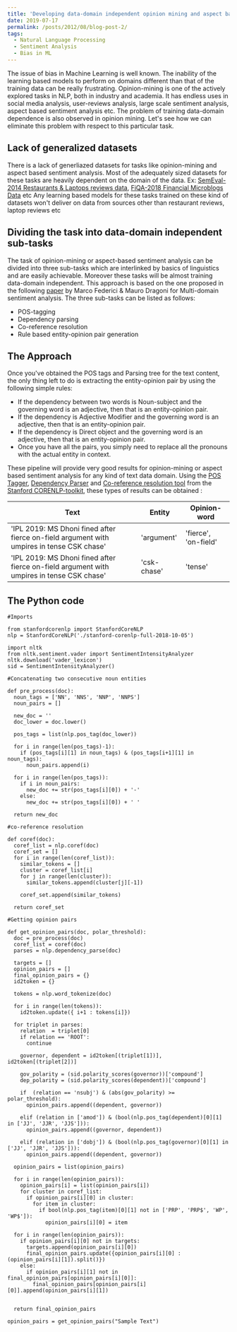 ```yaml
---
title: 'Developing data-domain independent opinion mining and aspect based sentiment analysis model in NLP'
date: 2019-07-17
permalink: /posts/2012/08/blog-post-2/
tags:
  - Natural Language Processing
  - Sentiment Analysis
  - Bias in ML
---
```


The issue of bias in Machine Learning is well known. The inability of the learning based models to perform on domains different than that of the training data can be really frustrating. Opinion-mining is one of the actively explored tasks in NLP, both in industry and academia. It has endless uses in social media analysis, user-reviews analysis, large scale sentiment analysis, aspect based sentiment analysis etc. The problem of training data-domain dependence is also observed in opinion mining. Let's see how we can eliminate this problem with respect to this particular task.


## Lack of generalized datasets

There is a lack of generliazed datasets for tasks like opinion-mining and aspect based sentiment analysis. Most of the adequately sized datasets for these tasks are heavily dependent on the domain of the data. Ex: [SemEval-2014 Restaurants & Laptops reviews data](http://alt.qcri.org/semeval2014/task4/index.php?id=data-and-tools), [FiQA-2018 Financial Microblogs Data](https://sites.google.com/view/fiqa/home) etc Any learning based models for these tasks trained on these kind of datasets won't deliver on data from sources other than restaurant reviews, laptop reviews etc 

## Dividing the task into data-domain independent sub-tasks

The task of opinion-mining or aspect-based sentiment analysis can be divided into three sub-tasks which are interlinked by basics of linguistics and are easily achievable. Moreover these tasks will be almost training data-domain independent. This approach is based on the one proposed in the following [paper](http://ceur-ws.org/Vol-1874/paper_6.pdf) by Marco Federici &  Mauro Dragoni for Multi-domain sentiment analysis. The three sub-tasks can be listed as follows:

*	POS-tagging 
*	Dependency parsing
*	Co-reference resolution
*	Rule based entity-opinion pair generation

## The Approach

Once you've obtained the POS tags and Parsing tree for the text content, the only thing left to do is extracting the entity-opinion pair by using the following simple rules:

*	If the dependency between two words is Noun-subject and the governing word is an adjective, then that is an entity-opinion pair.
*	If the dependency is Adjective Modifier and the governing word is an adjective, then that is an entity-opinion pair.
*	If the dependency is Direct object and the governing word is an adjective, then that is an entity-opinion pair.
*	Once you have all the pairs, you simply need to replace all the pronouns with the actual entity in context.

These pipeline will provide very good results for opinion-mining or aspect based sentiment analysis for any kind of text data domain.
Using the [POS Tagger](https://nlp.stanford.edu/software/tagger.html), [Dependency Parser](https://nlp.stanford.edu/software/nndep.html) and [Co-reference resolution tool](https://stanfordnlp.github.io/CoreNLP/coref.html) from the [Stanford CORENLP-toolkit](https://stanfordnlp.github.io/CoreNLP/), these types of results can be obtained :

| Text  | Entity | Opinion-word |
| ------------- | ------------- | -------------
| 'IPL 2019: MS Dhoni fined after fierce on-field argument with umpires in tense CSK chase'  | 'argument'  | 'fierce', 'on-field' |
| 'IPL 2019: MS Dhoni fined after fierce on-field argument with umpires in tense CSK chase' | 'csk-chase'  | 'tense' |

## The Python code

```
#Imports

from stanfordcorenlp import StanfordCoreNLP
nlp = StanfordCoreNLP('./stanford-corenlp-full-2018-10-05')

import nltk
from nltk.sentiment.vader import SentimentIntensityAnalyzer
nltk.download('vader_lexicon')
sid = SentimentIntensityAnalyzer()
```

```
#Concatenating two consecutive noun entities

def pre_process(doc):
  noun_tags = ['NN', 'NNS', 'NNP', 'NNPS']
  noun_pairs = []
  
  new_doc = ''
  doc_lower = doc.lower() 
     
  pos_tags = list(nlp.pos_tag(doc_lower))
  
  for i in range(len(pos_tags)-1):
    if (pos_tags[i][1] in noun_tags) & (pos_tags[i+1][1] in noun_tags):
      noun_pairs.append(i)
     
  for i in range(len(pos_tags)):
    if i in noun_pairs:
      new_doc += str(pos_tags[i][0]) + '-'
    else:
      new_doc += str(pos_tags[i][0]) + ' '
      
  return new_doc
```

```
#co-reference resolution 

def coref(doc):
  coref_list = nlp.coref(doc)
  coref_set = []
  for i in range(len(coref_list)):
    similar_tokens = []
    cluster = coref_list[i]
    for j in range(len(cluster)):
      similar_tokens.append(cluster[j][-1])
    
    coref_set.append(similar_tokens)
  
  return coref_set

```

```
#Getting opinion pairs

def get_opinion_pairs(doc, polar_threshold):
  doc = pre_process(doc)
  coref_list = coref(doc)
  parses = nlp.dependency_parse(doc)
  
  targets = []
  opinion_pairs = []
  final_opinion_pairs = {}
  id2token = {}
  
  tokens = nlp.word_tokenize(doc)
  
  for i in range(len(tokens)):
    id2token.update({ i+1 : tokens[i]})
  
  for triplet in parses:
    relation  = triplet[0] 
    if relation == 'ROOT':
      continue
      
    governor, dependent = id2token[(triplet[1])], id2token[(triplet[2])]
    
    gov_polarity = (sid.polarity_scores(governor))['compound']
    dep_polarity = (sid.polarity_scores(dependent))['compound']
    
    if  (relation == 'nsubj') & (abs(gov_polarity) >= polar_threshold):
      opinion_pairs.append((dependent, governor))
      
    elif (relation in ['amod']) & (bool(nlp.pos_tag(dependent)[0][1] in ['JJ', 'JJR', 'JJS'])):
      opinion_pairs.append((governor, dependent))
      
    elif (relation in ['dobj']) & (bool(nlp.pos_tag(governor)[0][1] in ['JJ', 'JJR', 'JJS'])):
      opinion_pairs.append((dependent, governor))
      
  opinion_pairs = list(opinion_pairs)
  
  for i in range(len(opinion_pairs)):
    opinion_pairs[i] = list(opinion_pairs[i])
    for cluster in coref_list:
      if opinion_pairs[i][0] in cluster:
        for item in cluster:
          if bool(nlp.pos_tag(item)[0][1] not in ['PRP', 'PRP$', 'WP', 'WP$']):
            opinion_pairs[i][0] = item
  
  for i in range(len(opinion_pairs)):
    if opinion_pairs[i][0] not in targets:
      targets.append(opinion_pairs[i][0])      
      final_opinion_pairs.update({opinion_pairs[i][0] : (opinion_pairs[i][1]).split()})
    else:   
      if opinion_pairs[i][1] not in final_opinion_pairs[opinion_pairs[i][0]]:
        final_opinion_pairs[opinion_pairs[i][0]].append(opinion_pairs[i][1])
  
  
  return final_opinion_pairs
```

```
opinion_pairs = get_opinion_pairs("Sample Text")
```











